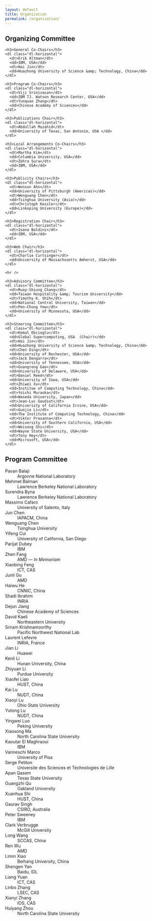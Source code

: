 ```yaml
---
layout: default
title: Organization
permalink: /organization/
---
```


<div class="row">
  <div class="col-md-6">
    <h2>Organizing Committee</h2>
    
    <h3>General Co-Chairs</h3>
    <dl class="dl-horizontal">
      <dt>Erik Altman</dt>
      <dd>IBM, USA</dd>
      <dt>Hai Jin</dt>
      <dd>Huazhong University of Science &amp; Technology, China</dd>
    </dl>

    <h3>Program Co-Chairs</h3>
    <dl class="dl-horizontal">
      <dt>Viji Srinivasan</dt>
      <dd>IBM TJ. Watson Research Center, USA</dd>
      <dt>Yunquan Zhang</dt>
      <dd>Chinese Academy of Sciences</dd>
    </dl>

    <h3>Publications Chair</h3>
    <dl class="dl-horizontal">
      <dt>Abdullah Muzahid</dt>
      <dd>University of Texas, San Antonio, USA </dd>
    </dl>

    <h3>Local Arrangements Co-Chairs</h3>
    <dl class="dl-horizontal">
      <dt>Martha Kim</dt>
      <dd>Columbia University, USA</dd>
      <dt>Zehra Sura</dt>
      <dd>IBM, USA</dd>
    </dl>

    <h3>Publicity Chairs</h3>
    <dl class="dl-horizontal">
      <dt>Wonsun Ahn</dt>
      <dd>University of Pittsburgh (Americas)</dd>
      <dt>Wenguang Chen</dt>
      <dd>Tsinghua University (Asia)</dd>
      <dt>Christoph Kessler</dt>
      <dd>Linkoping University (Europe)</dd>
    </dl>

    <h3>Registration Chair</h3>
    <dl class="dl-horizontal">
      <dt>Ioana Baldini</dt>
      <dd>IBM, USA</dd>
    </dl>

    <h3>Web Chair</h3>
    <dl class="dl-horizontal">
      <dt>Charlie Curtsinger</dt>
      <dd>University of Massachusetts Amherst, USA</dd>
    </dl>

    <hr />

    <h3>Advisory Committee</h3>
    <dl class="dl-horizontal">
      <dt>Ruay-Shiung Chang</dt>
      <dd>Taiwan Hospitality &amp; Tourism University</dd>
      <dt>Timothy K. Shih</dt>
      <dd>National Central University, Taiwan</dd>
      <dt>Pen-Chung Yew</dt>
      <dd>University of Minnesota, USA</dd>
    </dl>

    <h3>Steering Committee</h3>
    <dl class="dl-horizontal">
      <dt>Kemal Ebcioglu</dt>
      <dd>Global Supercomputing, USA  (Chair)</dd>
      <dt>Hai Jin</dt>
      <dd>Huazhong University of Science &amp; Technology, China</dd>
      <dt>Chen Ding</dt>
      <dd>University of Rochester, USA</dd>
      <dt>Jack Dongarra</dt>
      <dd>University of Tennessee, USA</dd>
      <dt>Guangrong Gao</dt>
      <dd>University of Delaware, USA</dd>
      <dt>Daniel Reed</dt>
      <dd>University of Iowa, USA</dd>
      <dt>Zhiwei Xu</dt>
      <dd>Institue of Computing Technology, China</dd>
      <dt>Yoichi Muraoka</dt>
      <dd>Waseda University, Japan</dd>
      <dt>Jean-Luc Gaudiot</dt>
      <dd>University of California Irvine, USA</dd>
      <dt>Guojie Li</dt>
      <dd>The Institute of Computing Technology, China</dd>
      <dt>Viktor Prasanna</dt>
      <dd>University of Southern California, USA</dd>
      <dt>Weisong Shi</dt>
      <dd>Wayne State University, USA</dd>
      <dt>Tony Hey</dt>
      <dd>Microsoft, USA</dd>
    </dl>
  </div>
  <div class="col-md-6">
    <h2>Program Committee</h2>
      <dl class="dl-horizontal">
        <dt>Pavan Balaji</dt>
        <dd>Argonne National Laboratory</dd>
        <dt>Mehmet Balman</dt>
        <dd>Lawrence Berkeley National Laboratory</dd>
        <dt>Surendra Byna</dt>
        <dd>Lawrence Berkeley National Laboratory</dd>
        <dt>Massimo Cafaro</dt>
        <dd>University of Salento, Italy</dd>
        <dt>Jun Chen</dt>
        <dd>IAPACM, China</dd>
        <dt>Wenguang Chen</dt>
        <dd>Tsinghua University</dd>
        <dt>Yifeng Cui</dt>
        <dd>University of California, San Diego</dd>
        <dt>Parijat Dubey</dt>
        <dd>IBM</dd>
        <dt>Zhen Fang</dt>
        <dd>AMD &mdash; <em>In Memoriam</em></dd>
        <dt>Xiaobing Feng</dt>
        <dd>ICT, CAS</dd>
        <dt>Junli Gu</dt>
        <dd>AMD</dd>
        <dt>Haiwu He</dt>
        <dd>CNNIC, China</dd>
        <dt>Shadi Ibrahim</dt>
        <dd>INRIA</dd>
        <dt>Dejun Jiang</dt>
        <dd>Chinese Academy of Sciences</dd>
        <dt>David Kaeli</dt>
        <dd>Northeastern University</dd>
        <dt>Sriram Krishnamoorthy</dt>
        <dd>Pacific Northwest National Lab</dd>
        <dt>Laurent Lefevre</dt>
        <dd>INRIA, France</dd>
        <dt>Jian Li</dt>
        <dd>Huawei</dd>
        <dt>Kenli Li</dt>
        <dd>Hunan University, China</dd>
        <dt>Zhiyuan Li</dt>
        <dd>Purdue University</dd>
        <dt>Xiaofei Liao</dt>
        <dd>HUST, China</dd>
        <dt>Kai Lu</dt>
        <dd>NUDT, China</dd>
        <dt>Xiaoyi Lu</dt>
        <dd>Ohio State University</dd>
        <dt>Yutong Lu</dt>
        <dd>NUDT, China</dd>
        <dt>Yingwei Luo</dt>
        <dd>Peking University</dd>
        <dt>Xiaosong Ma</dt>
        <dd>North Carolina State University</dd>
        <dt>Kaoutar El Maghraoui</dt>
        <dd>IBM</dd>
        <dt>Vanneschi Marco</dt>
        <dd>University of Pisa</dd>
        <dt>Serge Petiton</dt>
        <dd>Universite des Sciences et Technologies de Lille</dd>
        <dt>Apan Qasem</dt>
        <dd>Texas State University</dd>
        <dt>Guangzhi Qu</dt>
        <dd>Oakland University</dd>
        <dt>Xuanhua Shi</dt>
        <dd>HUST, China</dd>
        <dt>Gaurav Singh</dt>
        <dd>CSIRO, Australia</dd>
        <dt>Peter Sweeney</dt>
        <dd>IBM</dd>
        <dt>Clark Verbrugge</dt>
        <dd>McGill University</dd>
        <dt>Long Wang</dt>
        <dd>SCCAS, China</dd>
        <dt>Ren Wu</dt>
        <dd>AMD</dd>
        <dt>Limin Xiao</dt>
        <dd>Beihang University, China</dd>
        <dt>Shengen Yan</dt>
        <dd>Baidu, IDL</dd>
        <dt>Liang Yuan</dt>
        <dd>ICT, CAS</dd>
        <dt>Linbo Zhang</dt>
        <dd>LSEC, CAS</dd>
        <dt>Xianyi Zhang</dt>
        <dd>IOS, CAS</dd>
        <dt>Huiyang Zhou</dt>
        <dd>North Carolina State University</dd>
      </dl>
  </div>
</div>
